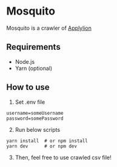 # Mosquito

Mosquito is a crawler of [Applylion](https://apply.likelion.org/)

## Requirements

- Node.js
- Yarn (optional)

## How to use

1. Set .env file

```dotenv
username=someUsername
password=somePassword
```

2. Run below scripts

```shell
yarn install  # or npm install
yarn dev      # or npm dev 
```

3. Then, feel free to use crawled csv file!
